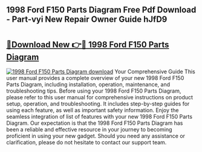 ## 1998 Ford F150 Parts Diagram Free Pdf Download - Part-vyi New Repair Owner Guide hJfD9

# <h2><a href="http://dfkpv8.blite.top/?on=1998+Ford+F150+Parts+Diagram">🔗Download New 👉🔴 1998 Ford F150 Parts Diagram</a></h2>

[![1998 Ford F150 Parts Diagram download](https://i.imgur.com/lujVjoI.png)](http://dfkpv8.blite.top/?on=1998+Ford+F150+Parts+Diagram)
Your Comprehensive Guide This user manual provides a complete overview of your new 1998 Ford F150 Parts Diagram, including installation, operation, maintenance, and troubleshooting tips. Before using your 1998 Ford F150 Parts Diagram, please refer to this user manual for comprehensive instructions on product setup, operation, and troubleshooting. It includes step-by-step guides for using each feature, as well as important safety information. Enjoy the seamless integration of list of features with your new 1998 Ford F150 Parts Diagram. Our expectation is that the 1998 Ford F150 Parts Diagram has been a reliable and effective resource in your journey to becoming proficient in using your new gadget. Should you need any assistance or clarification, please do not hesitate to contact our support team.
